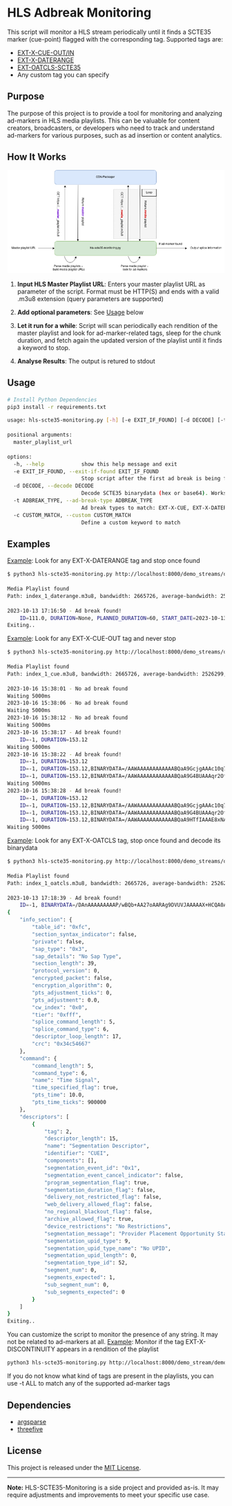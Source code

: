 # HLS Adbreak Monitoring

This script will monitor a HLS stream periodically until it finds a SCTE35 marker (cue-point) flagged with the corresponding tag. Supported tags are:
- [EXT-X-CUE-OUT/IN](https://support.google.com/admanager/answer/13049027?hl=en)
- [EXT-X-DATERANGE](https://datatracker.ietf.org/doc/html/draft-pantos-hls-rfc8216bis-04#section-4.4.2.7)
- [EXT-OATCLS-SCTE35](https://cloud.google.com/livestream/docs/scte-ad-break-markers)
- Any custom tag you can specify

## Purpose

The purpose of this project is to provide a tool for monitoring and analyzing ad-markers in HLS media playlists. This can be valuable for content creators, broadcasters, or developers who need to track and understand ad-markers for various purposes, such as ad insertion or content analytics.

## How It Works

![workflow](workflow.png)

1. **Input HLS Master Playlist URL**: Enters your master playlist URL as parameter of the script. Format must be HTTP(S) and ends with a valid .m3u8 extension (query parameters are supported)

2. **Add optional parameters**: See [Usage](#Usage) below

3. **Let it run for a while**: Script will scan periodically each rendition of the master playlist and look for ad-marker-related tags, sleep for the chunk duration, and fetch again the updated version of the playlist until it finds a keyword to stop.

4. **Analyse Results**: The output is retured to stdout

## Usage

```bash
# Install Python Dependencies
pip3 install -r requirements.txt
```

```bash
usage: hls-scte35-monitoring.py [-h] [-e EXIT_IF_FOUND] [-d DECODE] [-t ADBREAK_TYPE | -c CUSTOM_MATCH] master_playlist_url

positional arguments:
  master_playlist_url

options:
  -h, --help            show this help message and exit
  -e EXIT_IF_FOUND, --exit-if-found EXIT_IF_FOUND
                        Stop script after the first ad break is being found, default True
  -d DECODE, --decode DECODE
                        Decode SCTE35 binarydata (hex or base64). Works only for tags where the binarydata can be parsed from the tag
  -t ADBREAK_TYPE, --ad-break-type ADBREAK_TYPE
                        Ad break types to match: EXT-X-CUE, EXT-X-DATERANGE, EXT-OATCLS-SCTE35 or ALL, default ALL
  -c CUSTOM_MATCH, --custom CUSTOM_MATCH
                        Define a custom keyword to match
```

## Examples

<ins>Example</ins>: Look for any EXT-X-DATERANGE tag and stop once found
```bash
$ python3 hls-scte35-monitoring.py http://localhost:8000/demo_streams/demo_master_cue.m3u8 -t EXT-X-CUE

Media Playlist found
Path: index_1_daterange.m3u8, bandwidth: 2665726, average-bandwidth: 2526299, resolution: 960x540, frame_rate: 29.97, codecs: avc1.640029,mp4a.40.2

2023-10-13 17:16:50 - Ad break found!
	ID=111.0, DURATION=None, PLANNED_DURATION=60, START_DATE=2023-10-13T10:31:00.000Z, BINARYDATA=/DBIAAAAAAAA///wBQb+ek2ItgAyAhdDVUVJSAAAGH+fCAgAAAAALMvDRBEAAAIXQ1VFSUgAABl/nwgIAAAAACyk26AQAACZcuND
Exiting..
```

<ins>Example</ins>: Look for any EXT-X-CUE-OUT tag and never stop
```bash
$ python3 hls-scte35-monitoring.py http://localhost:8000/demo_streams/demo_master_daterange.m3u8 -t EXT-X-DATERANGE -e false

Media Playlist found
Path: index_1_cue.m3u8, bandwidth: 2665726, average-bandwidth: 2526299, resolution: 960x540, frame_rate: 29.97, codecs: avc1.640029,mp4a.40.2

2023-10-16 15:38:01 - No ad break found
Waiting 5000ms
2023-10-16 15:38:06 - No ad break found
Waiting 5000ms
2023-10-16 15:38:12 - No ad break found
Waiting 5000ms
2023-10-16 15:38:17 - Ad break found!
	ID=-1, DURATION=153.12
Waiting 5000ms
2023-10-16 15:38:22 - Ad break found!
	ID=-1, DURATION=153.12
	ID=-1, DURATION=153.12,BINARYDATA=/AAWAAAAAAAAAAAABQaA9GcjgAAAc10q7g
	ID=-1, DURATION=153.12,BINARYDATA=/AAWAAAAAAAAAAAABQaA9G4BUAAAqr2OfQ
Waiting 5000ms
2023-10-16 15:38:28 - Ad break found!
	ID=-1, DURATION=153.12
	ID=-1, DURATION=153.12,BINARYDATA=/AAWAAAAAAAAAAAABQaA9GcjgAAAc10q7g
	ID=-1, DURATION=153.12,BINARYDATA=/AAWAAAAAAAAAAAABQaA9G4BUAAAqr2OfQ
	ID=-1, DURATION=153.12,BINARYDATA=/AAWAAAAAAAAAAAABQaA9HTfIAAAE8xNAA
Waiting 5000ms
```

<ins>Example</ins>: Look for any EXT-X-OATCLS tag, stop once found and decode its binarydata
```bash
$ python3 hls-scte35-monitoring.py http://localhost:8000/demo_streams/demo_master_oatcls.m3u8 -t EXT-OATCLS-SCTE35 -e true -d true

Media Playlist found
Path: index_1_oatcls.m3u8, bandwidth: 2665726, average-bandwidth: 2526299, resolution: 960x540, frame_rate: 29.97, codecs: avc1.640029,mp4a.40.2

2023-10-13 17:18:39 - Ad break found!
	ID=-1, BINARYDATA=/DAnAAAAAAAAAP/wBQb+AA27oAARAg9DVUVJAAAAAX+HCQA0AAE0xUZn
{
    "info_section": {
        "table_id": "0xfc",
        "section_syntax_indicator": false,
        "private": false,
        "sap_type": "0x3",
        "sap_details": "No Sap Type",
        "section_length": 39,
        "protocol_version": 0,
        "encrypted_packet": false,
        "encryption_algorithm": 0,
        "pts_adjustment_ticks": 0,
        "pts_adjustment": 0.0,
        "cw_index": "0x0",
        "tier": "0xfff",
        "splice_command_length": 5,
        "splice_command_type": 6,
        "descriptor_loop_length": 17,
        "crc": "0x34c54667"
    },
    "command": {
        "command_length": 5,
        "command_type": 6,
        "name": "Time Signal",
        "time_specified_flag": true,
        "pts_time": 10.0,
        "pts_time_ticks": 900000
    },
    "descriptors": [
        {
            "tag": 2,
            "descriptor_length": 15,
            "name": "Segmentation Descriptor",
            "identifier": "CUEI",
            "components": [],
            "segmentation_event_id": "0x1",
            "segmentation_event_cancel_indicator": false,
            "program_segmentation_flag": true,
            "segmentation_duration_flag": false,
            "delivery_not_restricted_flag": false,
            "web_delivery_allowed_flag": false,
            "no_regional_blackout_flag": false,
            "archive_allowed_flag": true,
            "device_restrictions": "No Restrictions",
            "segmentation_message": "Provider Placement Opportunity Start",
            "segmentation_upid_type": 9,
            "segmentation_upid_type_name": "No UPID",
            "segmentation_upid_length": 0,
            "segmentation_type_id": 52,
            "segment_num": 0,
            "segments_expected": 1,
            "sub_segment_num": 0,
            "sub_segments_expected": 0
        }
    ]
}
Exiting..
```

You can customize the script to monitor the presence of any string. It may not be related to ad-markers at all.
<ins>Example</ins>: Monitor if the tag EXT-X-DISCONTINUITY appears in a rendition of the playlist
```bash
python3 hls-scte35-monitoring.py http://localhost:8000/demo_stream/demo_master.m3u8 -c EXT-X-DISCONTINUITY
```

If you do not know what kind of tags are present in the playlists, you can use -t ALL to match any of the supported ad-marker tags


## Dependencies

- [argsparse](https://docs.python.org/3/library/argparse.html)
- [threefive](https://github.com/futzu/scte35-threefive)

## License

This project is released under the [MIT License](LICENSE).

---

**Note:** HLS-SCTE35-Monitoring is a side project and provided as-is. It may require adjustments and improvements to meet your specific use case.
